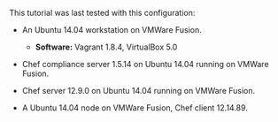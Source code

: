 This tutorial was last tested with this configuration:

* An Ubuntu 14.04 workstation on VMWare Fusion.
  * **Software:** Vagrant 1.8.4, VirtualBox 5.0

* Chef compliance server 1.5.14 on Ubuntu 14.04 running on VMWare Fusion.

* Chef server 12.9.0 on Ubuntu 14.04 running on VMWare Fusion.

* A Ubuntu 14.04 node on VMWare Fusion, Chef client 12.14.89.
